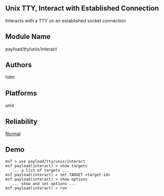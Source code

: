 ## Unix TTY, Interact with Established Connection

Interacts with a TTY on an established socket connection


## Module Name
payload/tty/unix/interact

## Authors
hdm





## Platforms
unix

## Reliability
[Normal](https://github.com/rapid7/metasploit-framework/wiki/Exploit-Ranking)

## Demo

```
msf > use payload/tty/unix/interact
msf payload(interact) > show targets
   ... a list of targets ...
msf payload(interact) > set TARGET <target-id>
msf payload(interact) > show options
   ... show and set options ...
msf payload(interact) > run
```
    
    